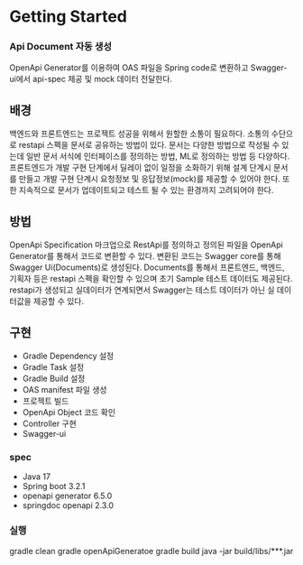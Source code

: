 # Getting Started

### Api Document 자동 생성
OpenApi Generator를 이용하여 OAS 파일을 Spring code로 변환하고 Swagger-ui에서 api-spec 제공 및 mock 데이터 전달한다.

## 배경
백엔드와 프론트엔드는 프로젝트 성공을 위해서 원할한 소통이 필요하다. 소통의 수단으로 restapi 스펙을 문서로 공유하는 방법이 있다.
문서는 다양한 방법으로 작성될 수 있는데 일반 문서 서식에 인터페이스를 정의하는 방법, ML로 정의하는 방법 등 다양하다.
프론트엔드가 개발 구현 단계에서 딜레이 없이 일정을 소화하기 위해 설계 단계시 문서를 만들고 개발 구현 단계시 요청정보 및 응답정보(mock)를
제공할 수 있어야 한다. 또한 지속적으로 문서가 업데이트되고 테스트 될 수 있는 환경까지 고려되어야 한다.

## 방법
OpenApi Specification 마크업으로 RestApi를 정의하고 정의된 파일을 OpenApi Generator를 통해서 코드로 변환할 수 있다.
변환된 코드는 Swagger core를 통해 Swagger Ui(Documents)로 생성된다.
Documents를 통해서 프론트엔드, 백엔드, 기획자 등은 restapi 스펙을 확인할 수 있으며 초기 Sample 테스트 데이터도 제공된다.
restapi가 생성되고 실데이터가 연계되면서 Swagger는 테스트 데이터가 아닌 실 데이터값을 제공할 수 있다.

## 구현
- Gradle Dependency 설정
- Gradle Task 설정
- Gradle Build 설정
- OAS manifest 파일 생성
- 프로젝트 빌드
- OpenApi Object 코드 확인
- Controller 구현
- Swagger-ui

### spec
- Java 17
- Spring boot 3.2.1
- openapi generator 6.5.0
- springdoc openapi 2.3.0

### 실행
gradle clean
gradle openApiGeneratoe
gradle build
java -jar build/libs/***.jar
